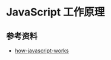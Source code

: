 # JavaScript 工作原理

## 参考资料

-   [how-javascript-works](https://github.com/Troland/how-javascript-works)
